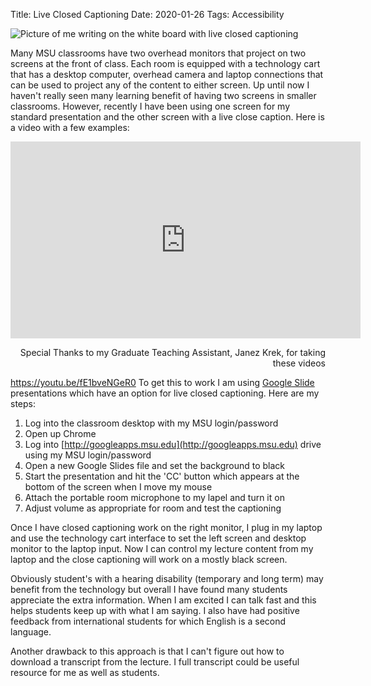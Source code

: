 Title: Live Closed Captioning
Date: 2020-01-26
Tags: Accessibility

![Picture of me writing on the white board with live closed captioning](//colbrydi.github.io/images/CC_example.png)

Many MSU classrooms have two overhead monitors that project on two screens at the front of class.  Each room is equipped with a technology cart that has a desktop computer, overhead camera and laptop connections that can be used to project any of the content to either screen. Up until now I haven't really seen many learning benefit of having two screens in smaller classrooms.  However, recently I have been using one screen for my standard presentation and the other screen with a live close caption.  Here is a video with a few examples:

<iframe width="560" height="315" src="https://www.youtube.com/embed/fE1bveNGeR0" frameborder="0" allow="accelerometer; autoplay; encrypted-media; gyroscope; picture-in-picture" allowfullscreen></iframe>

<p style="text-align:right;">Special Thanks to my Graduate Teaching Assistant, Janez Krek, for taking these videos</p>

https://youtu.be/fE1bveNGeR0
To get this to work I am using [Google Slide](https://support.google.com/docs/answer/9109474?hl=en) presentations which have an option for live closed captioning.  Here are my steps:

1. Log into the classroom desktop with my MSU login/password
2. Open up Chrome
3. Log into [http://googleapps.msu.edu](http://googleapps.msu.edu) drive using my MSU login/password
4. Open a new Google Slides file and set the background to black
5. Start the presentation and hit the 'CC' button which appears at the bottom of the screen when I move my mouse
6. Attach the portable room microphone to my lapel and turn it on
7. Adjust volume as appropriate for room and test the captioning

Once I have closed captioning work on the right monitor, I plug in my laptop and use the technology cart interface to set the left screen and desktop monitor to the laptop input.  Now I can control my lecture content from my laptop and the close captioning will work on a mostly black screen.  

Obviously student's with a hearing disability (temporary and long term) may benefit from the technology but overall I have found many students appreciate the extra information. When I am excited I can talk fast and this helps students keep up with what I am saying. I also have had positive feedback from international students for which English is a second language.   

Another drawback to this approach is that I can't figure out how to download a transcript from the lecture. I full transcript could be useful resource for me as well as students.  